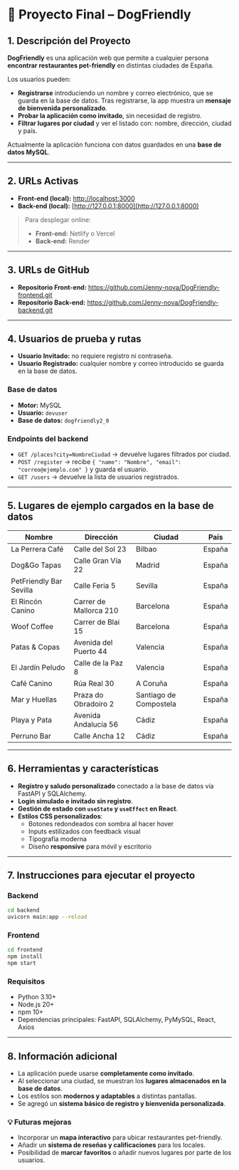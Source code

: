 # 🐾 Proyecto Final – DogFriendly

## 1. Descripción del Proyecto
**DogFriendly** es una aplicación web que permite a cualquier persona **encontrar restaurantes pet-friendly** en distintas ciudades de España.  

Los usuarios pueden:  
- **Registrarse** introduciendo un nombre y correo electrónico, que se guarda en la base de datos. Tras registrarse, la app muestra un **mensaje de bienvenida personalizado**.  
- **Probar la aplicación como invitado**, sin necesidad de registro.  
- **Filtrar lugares por ciudad** y ver el listado con: nombre, dirección, ciudad y país.  

Actualmente la aplicación funciona con datos guardados en una **base de datos MySQL**.

---

## 2. URLs Activas
- **Front-end (local):** [http://localhost:3000](http://localhost:3000)  
- **Back-end (local):** [http://127.0.0.1:8000](http://127.0.0.1:8000)  

> Para desplegar online:
> - **Front-end:** Netlify o Vercel  
> - **Back-end:** Render  

---

## 3. URLs de GitHub
- **Repositorio Front-end:** https://github.com/Jenny-nova/DogFriendly-frontend.git 
- **Repositorio Back-end:** https://github.com/Jenny-nova/DogFriendly-backend.git 

---

## 4. Usuarios de prueba y rutas

- **Usuario Invitado:** no requiere registro ni contraseña.  
- **Usuario Registrado:** cualquier nombre y correo introducido se guarda en la base de datos.

### Base de datos
- **Motor:** MySQL  
- **Usuario:** `devuser`  
- **Base de datos:** `dogfriendly2_0`  

### Endpoints del backend
- `GET /places?city=NombreCiudad` → devuelve lugares filtrados por ciudad.  
- `POST /register` → recibe `{ "name": "Nombre", "email": "correo@ejemplo.com" }` y guarda el usuario.  
- `GET /users` → devuelve la lista de usuarios registrados.

---

## 5. Lugares de ejemplo cargados en la base de datos

| Nombre | Dirección | Ciudad | País |
|--------|-----------|--------|------|
| La Perrera Café | Calle del Sol 23 | Bilbao | España |
| Dog&Go Tapas | Calle Gran Vía 22 | Madrid | España |
| PetFriendly Bar Sevilla | Calle Feria 5 | Sevilla | España |
| El Rincón Canino | Carrer de Mallorca 210 | Barcelona | España |
| Woof Coffee | Carrer de Blai 15 | Barcelona | España |
| Patas & Copas | Avenida del Puerto 44 | Valencia | España |
| El Jardín Peludo | Calle de la Paz 8 | Valencia | España |
| Café Canino | Rúa Real 30 | A Coruña | España |
| Mar y Huellas | Praza do Obradoiro 2 | Santiago de Compostela | España |
| Playa y Pata | Avenida Andalucía 56 | Cádiz | España |
| Perruno Bar | Calle Ancha 12 | Cádiz | España |

---

## 6. Herramientas y características

- **Registro y saludo personalizado** conectado a la base de datos vía FastAPI y SQLAlchemy.  
- **Login simulado e invitado sin registro**.  
- **Gestión de estado con `useState` y `useEffect` en React**.  
- **Estilos CSS personalizados**:
  - Botones redondeados con sombra al hacer hover  
  - Inputs estilizados con feedback visual  
  - Tipografía moderna  
  - Diseño **responsive** para móvil y escritorio

---

## 7. Instrucciones para ejecutar el proyecto

### Backend
```bash
cd backend
uvicorn main:app --reload
```

### Frontend
```bash
cd frontend
npm install
npm start
```
### Requisitos
- Python 3.10+
- Node.js 20+
- npm 10+
- Dependencias principales: FastAPI, SQLAlchemy, PyMySQL, React, Axios

---

## 8. Información adicional
- La aplicación puede usarse **completamente como invitado**.  
- Al seleccionar una ciudad, se muestran los **lugares almacenados en la base de datos**.  
- Los estilos son **modernos y adaptables** a distintas pantallas.  
- Se agregó un **sistema básico de registro y bienvenida personalizada**.

### 💡 Futuras mejoras
- Incorporar un **mapa interactivo** para ubicar restaurantes pet-friendly.  
- Añadir un **sistema de reseñas y calificaciones** para los locales.  
- Posibilidad de **marcar favoritos** o añadir nuevos lugares por parte de los usuarios.
